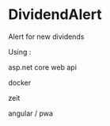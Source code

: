 # DividendAlert
Alert for new dividends

Using :

asp.net core web api

docker 

zeit

angular / pwa 
